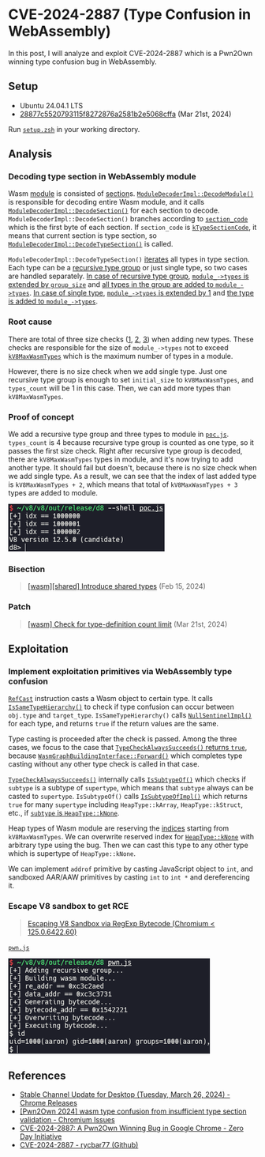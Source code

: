 # CVE-2024-2887 (Type Confusion in WebAssembly)

In this post, I will analyze and exploit CVE-2024-2887 which is a Pwn2Own winning type confusion bug in WebAssembly.

## Setup

- Ubuntu 24.04.1 LTS
- [28877c5520793115f8272876a2581b2e5068cffa](https://chromium.googlesource.com/v8/v8/+/28877c5520793115f8272876a2581b2e5068cffa) (Mar 21st, 2024)

Run [`setup.zsh`](./setup.zsh) in your working directory.

## Analysis

### Decoding type section in WebAssembly module

Wasm [module](https://webassembly.github.io/spec/core/binary/modules.html) is consisted of [section](https://webassembly.github.io/spec/core/binary/modules.html#sections)s. [`ModuleDecoderImpl::DecodeModule()`](https://source.chromium.org/chromium/v8/v8/+/28877c5520793115f8272876a2581b2e5068cffa:src/wasm/module-decoder-impl.h;l=1668) is responsible for decoding entire Wasm module, and it calls [`ModuleDecoderImpl::DecodeSection()`](https://source.chromium.org/chromium/v8/v8/+/28877c5520793115f8272876a2581b2e5068cffa:src/wasm/module-decoder-impl.h;l=417) for each section to decode. `ModuleDecoderImpl::DecodeSection()` branches according to [`section_code`](https://source.chromium.org/chromium/v8/v8/+/28877c5520793115f8272876a2581b2e5068cffa:src/wasm/module-decoder-impl.h;l=426) which is the first byte of each section. If `section_code` is [`kTypeSectionCode`](https://source.chromium.org/chromium/v8/v8/+/28877c5520793115f8272876a2581b2e5068cffa:src/wasm/wasm-constants.h;l=96), it means that current section is type section, so [`ModuleDecoderImpl::DecodeTypeSection()`](https://source.chromium.org/chromium/v8/v8/+/28877c5520793115f8272876a2581b2e5068cffa:src/wasm/module-decoder-impl.h;l=621) is called.

`ModuleDecoderImpl::DecodeTypeSection()` [iterates](https://source.chromium.org/chromium/v8/v8/+/28877c5520793115f8272876a2581b2e5068cffa:src/wasm/module-decoder-impl.h;l=625) all types in type section. Each type can be a [recursive type group](https://webassembly.github.io/gc/core/syntax/types.html#recursive-types) or just single type, so two cases are handled separately. [In case of recursive type group](https://source.chromium.org/chromium/v8/v8/+/28877c5520793115f8272876a2581b2e5068cffa:src/wasm/module-decoder-impl.h;l=629), [`module_->types` is extended by `group_size`](https://source.chromium.org/chromium/v8/v8/+/28877c5520793115f8272876a2581b2e5068cffa:src/wasm/module-decoder-impl.h;l=648) and [all types in the group are added to `module_->types`](https://source.chromium.org/chromium/v8/v8/+/28877c5520793115f8272876a2581b2e5068cffa:src/wasm/module-decoder-impl.h;l=654). [In case of single type](https://source.chromium.org/chromium/v8/v8/+/28877c5520793115f8272876a2581b2e5068cffa:src/wasm/module-decoder-impl.h;l=662), [`module_->types` is extended by 1](https://source.chromium.org/chromium/v8/v8/+/28877c5520793115f8272876a2581b2e5068cffa:src/wasm/module-decoder-impl.h;l=665) and [the type is added to `module_->types`](https://source.chromium.org/chromium/v8/v8/+/28877c5520793115f8272876a2581b2e5068cffa:src/wasm/module-decoder-impl.h;l=669).

### Root cause

There are total of three size checks ([1](https://source.chromium.org/chromium/v8/v8/+/28877c5520793115f8272876a2581b2e5068cffa:src/wasm/module-decoder-impl.h;l=623), [2](https://source.chromium.org/chromium/v8/v8/+/28877c5520793115f8272876a2581b2e5068cffa:src/wasm/module-decoder-impl.h;l=635), [3](https://source.chromium.org/chromium/v8/v8/+/28877c5520793115f8272876a2581b2e5068cffa:src/wasm/module-decoder-impl.h;l=637)) when adding new types. These checks are responsible for the size of `module_->types` not to exceed [`kV8MaxWasmTypes`](https://source.chromium.org/chromium/v8/v8/+/28877c5520793115f8272876a2581b2e5068cffa:src/wasm/wasm-limits.h;l=29) which is the maximum number of types in a module.

However, there is no size check when we add single type. Just one recursive type group is enough to set `initial_size` to `kV8MaxWasmTypes`, and `types_count` will be 1 in this case. Then, we can add more types than `kV8MaxWasmTypes`.

### Proof of concept

We add a recursive type group and three types to module in [`poc.js`](./poc.js). `types_count` is 4 because recursive type group is counted as one type, so it passes the first size check. Right after recursive type group is decoded, there are `kV8MaxWasmTypes` types in module, and it's now trying to add another type. It should fail but doesn't, because there is no size check when we add single type. As a result, we can see that the index of last added type is `kV8MaxWasmTypes + 2`, which means that total of `kV8MaxWasmTypes + 3` types are added to module.

![](img/1.png)

### Bisection

> [[wasm][shared] Introduce shared types](https://chromium.googlesource.com/v8/v8.git/+/1be2ab508cb41770a1ea4b5eaa0c142b7ad7986c) (Feb 15, 2024)

### Patch

> [[wasm] Check for type-definition count limit](https://chromium.googlesource.com/v8/v8/+/b852ad701db21d6db5b34e66f4ec1cdccd2ec4d4) (Mar 21st, 2024)

## Exploitation

### Implement exploitation primitives via WebAssembly type confusion

[`RefCast`](https://source.chromium.org/chromium/v8/v8/+/28877c5520793115f8272876a2581b2e5068cffa:src/wasm/function-body-decoder-impl.h;l=5097) instruction casts a Wasm object to certain type. It calls [`IsSameTypeHierarchy()`](https://source.chromium.org/chromium/v8/v8/+/28877c5520793115f8272876a2581b2e5068cffa:src/wasm/wasm-subtyping.cc;l=837) to check if type confusion can occur between `obj.type` and `target_type`. `IsSameTypeHierarchy()` calls [`NullSentinelImpl()`](https://source.chromium.org/chromium/v8/v8/+/28877c5520793115f8272876a2581b2e5068cffa:src/wasm/wasm-subtyping.cc;l=99) for each type, and returns `true` if the return values are the same.

Type casting is proceeded after the check is passed. Among the three cases, we focus to the case that [`TypeCheckAlwaysSucceeds()` returns `true`](https://source.chromium.org/chromium/v8/v8/+/28877c5520793115f8272876a2581b2e5068cffa:src/wasm/function-body-decoder-impl.h;l=5141), because [`WasmGraphBuildingInterface::Forward()`](https://source.chromium.org/chromium/v8/v8/+/28877c5520793115f8272876a2581b2e5068cffa:src/wasm/graph-builder-interface.cc;l=2180) which completes type casting without any other type check is called in that case.

[`TypeCheckAlwaysSucceeds()`](https://source.chromium.org/chromium/v8/v8/+/28877c5520793115f8272876a2581b2e5068cffa:src/wasm/function-body-decoder-impl.h;l=4673) internally calls [`IsSubtypeOf()`](https://source.chromium.org/chromium/v8/v8/+/28877c5520793115f8272876a2581b2e5068cffa:src/wasm/wasm-subtyping.h;l=74) which checks if `subtype` is a subtype of `supertype`, which means that `subtype` always can be casted to `supertype`. `IsSubtypeOf()` calls [`IsSubtypeOfImpl()`](https://source.chromium.org/chromium/v8/v8/+/28877c5520793115f8272876a2581b2e5068cffa:src/wasm/wasm-subtyping.cc;l=253) which returns `true` for many `supertype` including `HeapType::kArray`, `HeapType::kStruct`, etc., if [`subtype` is `HeapType::kNone`](https://source.chromium.org/chromium/v8/v8/+/28877c5520793115f8272876a2581b2e5068cffa:src/wasm/wasm-subtyping.cc;l=329).

Heap types of Wasm module are reserving the [indices](https://source.chromium.org/chromium/v8/v8/+/28877c5520793115f8272876a2581b2e5068cffa:src/wasm/value-type.h;l=61) starting from `kV8MaxWasmTypes`. We can overwrite reserved index for [`HeapType::kNone`](https://source.chromium.org/chromium/v8/v8/+/28877c5520793115f8272876a2581b2e5068cffa:src/wasm/value-type.h;l=77) with arbitrary type using the bug. Then we can cast this type to any other type which is supertype of `HeapType::kNone`.

We can implement `addrof` primitive by casting JavaScript object to `int`, and sandboxed AAR/AAW primitives by casting `int` to `int *` and dereferencing it.

### Escape V8 sandbox to get RCE

> [Escaping V8 Sandbox via RegExp Bytecode (Chromium < 125.0.6422.60)](https://aaronsjcho.github.io/Escaping-V8-Sandbox-via-RegExp-Bytecode/)

[`pwn.js`](./pwn.js)

![](img/2.png)

## References

- [Stable Channel Update for Desktop (Tuesday, March 26, 2024) - Chrome Releases](https://chromereleases.googleblog.com/2024/03/stable-channel-update-for-desktop_26.html)
- [[Pwn2Own 2024] wasm type confusion from insufficient type section validation - Chromium Issues](https://issues.chromium.org/issues/330588502)
- [CVE-2024-2887: A Pwn2Own Winning Bug in Google Chrome - Zero Day Initiative](https://www.zerodayinitiative.com/blog/2024/5/2/cve-2024-2887-a-pwn2own-winning-bug-in-google-chrome)
- [CVE-2024-2887 - rycbar77 (Github)](https://github.com/rycbar77/CVE-2024-2887)
